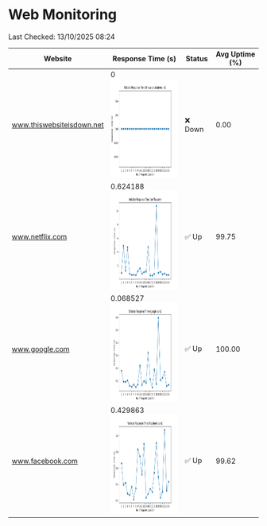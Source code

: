 # Web Monitoring

Last Checked: 13/10/2025 08:24

| Website | Response Time (s) | Status | Avg Uptime (%) |
|---------|-------------------|--------|----------------|
| www.thiswebsiteisdown.net | 0 <br> <img src="graph/thiswebsiteisdown.net.png" alt="Graph" width="200" height="200">  | ❌ Down | 0.00 |
| www.netflix.com | 0.624188 <br> <img src="graph/netflix.com.png" alt="Graph" width="200" height="200">  | ✅ Up | 99.75 |
| www.google.com | 0.068527 <br> <img src="graph/google.com.png" alt="Graph" width="200" height="200">  | ✅ Up | 100.00 |
| www.facebook.com | 0.429863 <br> <img src="graph/facebook.com.png" alt="Graph" width="200" height="200">  | ✅ Up | 99.62 |
